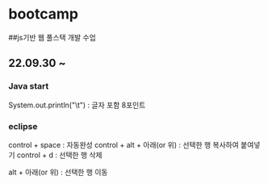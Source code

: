 # bootcamp
##js기반 웹 풀스택 개발 수업

## 22.09.30 ~ 
### Java start
  
System.out.println("\t") : 글자 포함 8포인트
  
### eclipse
control + space : 자동완성
control + alt + 아래(or 위) : 선택한 행 복사하여 붙여넣기
control + d : 선택한 행 삭제
  
alt + 아래(or 위) : 선택한 행 이동
  
